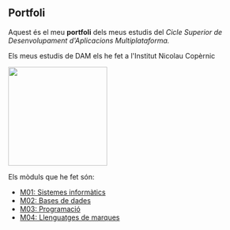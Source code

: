 ## Portfoli

Aquest és el meu **portfoli** dels meus estudis del *Cicle Superior de Desenvolupament d'Aplicacions Multiplataforma.*

Els meus estudis de DAM els he fet a l'Institut Nicolau Copèrnic

<img src = https://copernic.cat/images/logos/logo-header.png width="200px">

Els mòduls que he fet són:
- [M01: Sistemes informàtics](https://github.com/PolNie/Portfoli/tree/main/Moduls/M01%20Sistemes%20informatics)
- [M02: Bases de dades](https://github.com/PolNie/Portfoli/tree/main/Moduls/M02%20Bases%20de%20dades)
- [M03: Programació](https://github.com/PolNie/Portfoli/tree/main/Moduls/M03%20Programacio)
- [M04: Llenguatges de marques](https://github.com/PolNie/Portfoli/tree/main/Moduls/M04%20Llenguatge%20de%20marques)
